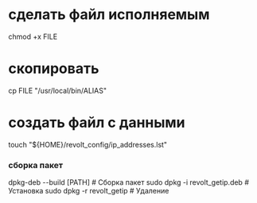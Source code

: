 # сделать файл исполняемым
chmod +x FILE

# скопировать
cp FILE "/usr/local/bin/ALIAS"

# создать файл с данными
touch "${HOME}/revolt_config/ip_addresses.lst"


### cборка пакет
dpkg-deb --build [PATH]         # Cборка пакет
sudo dpkg -i revolt_getip.deb   # Установка
sudo dpkg -r revolt_getip       # Удаление